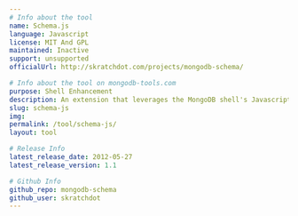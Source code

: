 ```yaml
---
# Info about the tool
name: Schema.js
language: Javascript
license: MIT And GPL
maintained: Inactive
support: unsupported
officialUrl: http://skratchdot.com/projects/mongodb-schema/

# Info about the tool on mongodb-tools.com
purpose: Shell Enhancement
description: An extension that leverages the MongoDB shell's Javascript interface to provide "schema" analysis.
slug: schema-js
img: 
permalink: /tool/schema-js/
layout: tool

# Release Info
latest_release_date: 2012-05-27
latest_release_version: 1.1

# Github Info
github_repo: mongodb-schema
github_user: skratchdot
---
```


